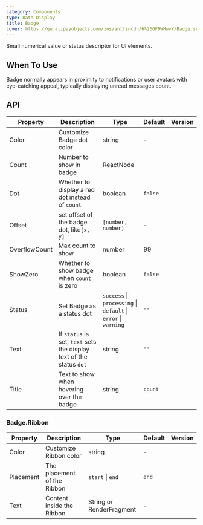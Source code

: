 ```yaml
---
category: Components
type: Data Display
title: Badge
cover: https://gw.alipayobjects.com/zos/antfincdn/6%26GF9WHwvY/Badge.svg
---
```


Small numerical value or status descriptor for UI elements.

## When To Use

Badge normally appears in proximity to notifications or user avatars with eye-catching appeal, typically displaying unread messages count.

## API

| Property | Description | Type | Default | Version |
| --- | --- | --- | --- | --- |
| Color | Customize Badge dot color | string | - |  |
| Count | Number to show in badge | ReactNode |  |  |
| Dot | Whether to display a red dot instead of `count` | boolean | `false` |  |
| Offset | set offset of the badge dot, like`[x, y]` | `[number, number]` | - |  |
| OverflowCount | Max count to show | number | 99 |  |
| ShowZero | Whether to show badge when `count` is zero | boolean | `false` |  |
| Status | Set Badge as a status dot | `success` \| `processing` \| `default` \| `error` \| `warning` | `''` |  |
| Text | If `status` is set, `text` sets the display text of the status `dot` | string | `''` |  |
| Title | Text to show when hovering over the badge | string | `count` |  |


### Badge.Ribbon

| Property | Description | Type | Default | Version |
| --- | --- | --- | --- | --- |
| Color | Customize Ribbon color | string | - |  |
| Placement | The placement of the Ribbon  | `start` \| `end` | `end` |  |
| Text | Content inside the Ribbon | String or RenderFragment | - |  |
